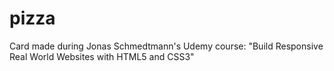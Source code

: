 # pizza
Card made during Jonas Schmedtmann's Udemy course: "Build Responsive Real World Websites with HTML5 and CSS3"
